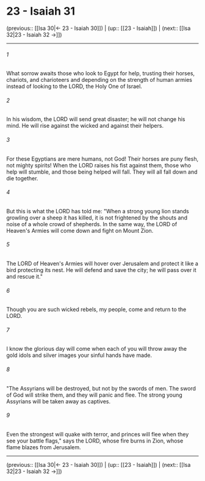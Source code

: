 # 23 - Isaiah 31

(previous:: [[Isa 30|← 23 - Isaiah 30]]) | (up:: [[23 - Isaiah]]) | (next:: [[Isa 32|23 - Isaiah 32 →]])

***


###### 1 
What sorrow awaits those who look to Egypt for help, trusting their horses, chariots, and charioteers and depending on the strength of human armies instead of looking to the LORD, the Holy One of Israel. 

###### 2 
In his wisdom, the LORD will send great disaster; he will not change his mind. He will rise against the wicked and against their helpers. 

###### 3 
For these Egyptians are mere humans, not God! Their horses are puny flesh, not mighty spirits! When the LORD raises his fist against them, those who help will stumble, and those being helped will fall. They will all fall down and die together. 

###### 4 
But this is what the LORD has told me: "When a strong young lion stands growling over a sheep it has killed, it is not frightened by the shouts and noise of a whole crowd of shepherds. In the same way, the LORD of Heaven's Armies will come down and fight on Mount Zion. 

###### 5 
The LORD of Heaven's Armies will hover over Jerusalem and protect it like a bird protecting its nest. He will defend and save the city; he will pass over it and rescue it." 

###### 6 
Though you are such wicked rebels, my people, come and return to the LORD. 

###### 7 
I know the glorious day will come when each of you will throw away the gold idols and silver images your sinful hands have made. 

###### 8 
"The Assyrians will be destroyed, but not by the swords of men. The sword of God will strike them, and they will panic and flee. The strong young Assyrians will be taken away as captives. 

###### 9 
Even the strongest will quake with terror, and princes will flee when they see your battle flags," says the LORD, whose fire burns in Zion, whose flame blazes from Jerusalem.

***

(previous:: [[Isa 30|← 23 - Isaiah 30]]) | (up:: [[23 - Isaiah]]) | (next:: [[Isa 32|23 - Isaiah 32 →]])
